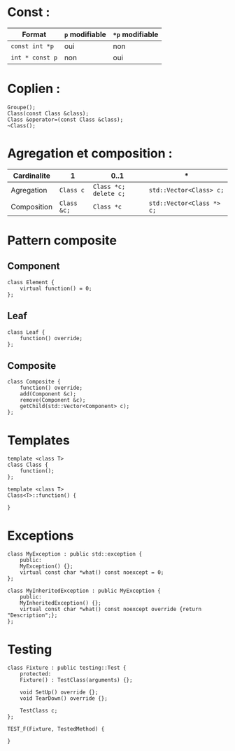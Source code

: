 # Const :
| Format | `p` modifiable | `*p` modifiable |
|-|-|-|
| `const int *p` | oui | non |
| `int * const p` | non | oui |

# Coplien :
```
Groupe();
Class(const Class &class);
Class &operator=(const Class &class);
~Class();
```

# Agregation et composition :
| Cardinalite     | 1 | 0..1 | * |
|-|-|-|-|
| Agregation | `Class c` | `Class *c;` `delete c;` | `std::Vector<Class> c;` |
| Composition | `Class &c;` | `Class *c` | `std::Vector<Class *> c;` |

# Pattern composite
## Component
```
class Element {
	virtual function() = 0;
};
```

## Leaf
```
class Leaf {
	function() override;
};
```

## Composite
```
class Composite {
	function() override;
	add(Component &c);
	remove(Component &c);
	getChild(std::Vector<Component> c);
};
```

# Templates
```
template <class T>
class Class {
	function();
};

template <class T>
Class<T>::function() {

}
```

# Exceptions
```
class MyException : public std::exception {
	public:
	MyException() {};
	virtual const char *what() const noexcept = 0;
};

class MyInheritedException : public MyException {
	public:
	MyInheritedException() {};
	virtual const char *what() const noexcept override {return "Description";};
};
```

# Testing
```
class Fixture : public testing::Test {
	protected:
	Fixture() : TestClass(arguments) {};

	void SetUp() override {};
	void TearDown() override {};
	
	TestClass c;
};

TEST_F(Fixture, TestedMethod) {

}
```
